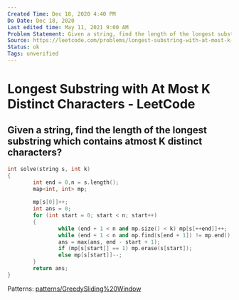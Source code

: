 ```yaml
---
Created Time: Dec 18, 2020 4:40 PM
Do Date: Dec 18, 2020
Last edited time: May 11, 2021 9:00 AM
Problem Statement: Given a string, find the length of the longest substring which contains atmost K distinct characters?
Source: https://leetcode.com/problems/longest-substring-with-at-most-k-distinct-characters/
Status: ok
Tags: unverified
---
```


# Longest Substring with At Most K Distinct Characters - LeetCode

Given a string, find the length of the longest substring which contains atmost K distinct characters?
---
```cpp
int solve(string s, int k)
{
		int end = 0,n = s.length(); 
		map<int, int> mp; 
		
		mp[s[0]]++;
		int ans = 0;  
		for (int start = 0; start < n; start++)
		{
				while (end + 1 < n and mp.size() < k) mp[s[++end]]++; 
				while (end + 1 < n and mp.find(s[end + 1]) != mp.end()) mp[s[++end]]++; 
				ans = max(ans, end - start + 1); 
				if (mp[s[start]] == 1) mp.erase(s[start]); 
				else mp[s[start]]--; 
		}
		return ans; 
}
```
Patterns: [patterns/Greedy](patterns/Greedy.md)[Sliding%20Window](Sliding%20Window.md)